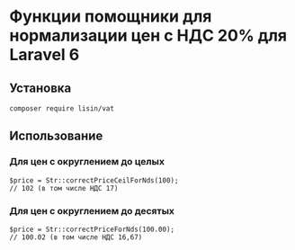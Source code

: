 # Функции помощники для нормализации цен с НДС 20% для Laravel 6

## Установка
    composer require lisin/vat

## Использование
### Для цен с округлением до целых

    $price = Str::correctPriceCeilForNds(100);
    // 102 (в том числе НДС 17)
### Для цен с округлением до десятых

    $price = Str::correctPriceForNds(100.00);
    // 100.02 (в том числе НДС 16,67)




